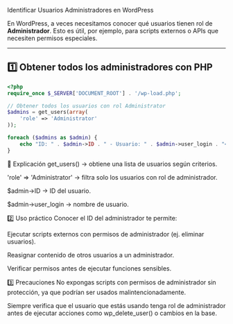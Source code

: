 Identificar Usuarios Administradores en WordPress

En WordPress, a veces necesitamos conocer qué usuarios tienen rol de **Administrador**. Esto es útil, por ejemplo, para scripts externos o APIs que necesiten permisos especiales.

---

## 1️⃣ Obtener todos los administradores con PHP

```php
<?php
require_once $_SERVER['DOCUMENT_ROOT'] . '/wp-load.php';

// Obtener todos los usuarios con rol Administrator
$admins = get_users(array(
    'role' => 'Administrator'
));

foreach ($admins as $admin) {
    echo "ID: " . $admin->ID . " - Usuario: " . $admin->user_login . "<br>";
}
```

🔹 Explicación
get_users() → obtiene una lista de usuarios según criterios.

'role' => 'Administrator' → filtra solo los usuarios con rol de administrador.

$admin->ID → ID del usuario.

$admin->user_login → nombre de usuario.

2️⃣ Uso práctico
Conocer el ID del administrador te permite:

Ejecutar scripts externos con permisos de administrador (ej. eliminar usuarios).

Reasignar contenido de otros usuarios a un administrador.

Verificar permisos antes de ejecutar funciones sensibles.

3️⃣ Precauciones
No expongas scripts con permisos de administrador sin protección, ya que podrían ser usados malintencionadamente.

Siempre verifica que el usuario que estás usando tenga rol de administrador antes de ejecutar acciones como wp_delete_user() o cambios en la base.
